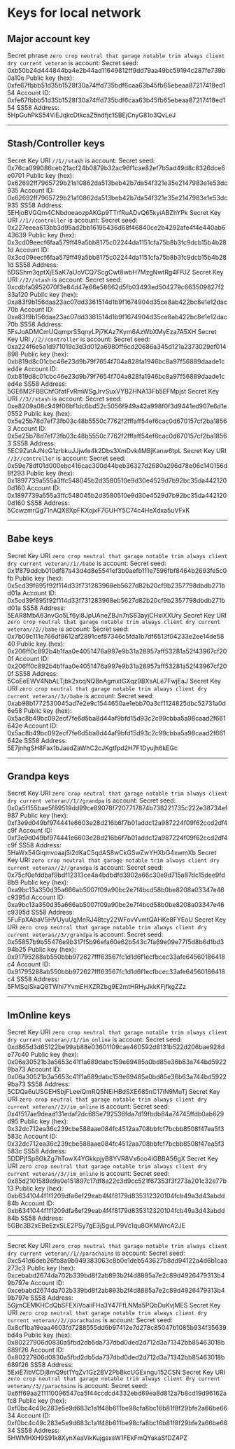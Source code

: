 # Keys for local network

## Major account key

Secret phrase `zero crop neutral that garage notable trim always client dry current veteran` is account:
  Secret seed:      0xb50b24d444844ba4e2b44ad11649812ff9dd79aa49bc59194c287fe739b0a10e
  Public key (hex): 0xfe67fbbb51d35b1528f30a74ffd735bdf6caa63b45fb65ebeaa87217418ed154
  Account ID:       0xfe67fbbb51d35b1528f30a74ffd735bdf6caa63b45fb65ebeaa87217418ed154
  SS58 Address:     5HpGuhPkS54ViEJqkcDtkcaZ5ndfjc1SBEjCnyG81o3QvLeJ

----------
## Stash/Controller keys

Secret Key URI `//1//stash` is account:
  Secret seed:      0x76ca099086ceb21acf24b0879b32ac96f1cae82ef7b5ad49d8c8326dce6e0701
  Public key (hex): 0x62692ff7965729b21a10862da513beb42b7da54f321e35e2147983e1e53dc935
  Account ID:       0x62692ff7965729b21a10862da513beb42b7da54f321e35e2147983e1e53dc935
  SS58 Address:     5EHjoBVGQm4CNbdoeaozpAKGp9TTrfRuADvQ65kyiABZhYPk
Secret Key URI `//1//controller` is account:
  Secret seed:      0x227eeea613bb3d95ad2bb16195436d68f46840ce2b4292afe4f4e440ab643639
  Public key (hex): 0x3cd09eecf6faa579ff49a5bb8175c02244da1151cfa75b8b3fc9dcb15b4b281d
  Account ID:       0x3cd09eecf6faa579ff49a5bb8175c02244da1151cfa75b8b3fc9dcb15b4b281d
  SS58 Address:     5DSShm3qptXjE5aK7aUoVCQ7ScgCwt8wbH7MzgNwtRg4FPJZ
Secret Key URI `//2//stash` is account:
  Secret seed:      0xcdbfa0952070f3e84d47e66e58662d5fb03493ed504279c663509827f233a120
  Public key (hex): 0xa83f9b156daa23ac07dd3361514d1b9f1674904d35ce8ab422bc8e1e12dac70b
  Account ID:       0xa83f9b156daa23ac07dd3361514d1b9f1674904d35ce8ab422bc8e1e12dac70b
  SS58 Address:     5FsJoADMCmUQqmprSSqnyLPj7KAz7Kym6AzWbXMyEza7A5XH
Secret Key URI `//2//controller` is account:
  Secret seed:      0xa224f6e5a1d971019c3d3d012a6980ff6cd20686a345d121a2373029ef014898
  Public key (hex): 0xb819d8c01cbc46e23d9b79f7654f704a828fa1946bc8a97f56889daade1ced4e
  Account ID:       0xb819d8c01cbc46e23d9b79f7654f704a828fa1946bc8a97f56889daade1ced4e
  SS58 Address:     5GE6M2FBBChfGfatFvRmWSgJrvSuxVYB2HNA13Fb5EFMpjst
Secret Key URI `//3//stash` is account:
  Secret seed:      0xe8209a08c949f06bf1dc6bd52c5056f949a42a998f0f3d9441ed907e6d1e0552
  Public key (hex): 0x5e25b78d7ef73fb03c48b5550c7762f2fffaff54ef6cac0d670157cf2ba18563
  Account ID:       0x5e25b78d7ef73fb03c48b5550c7762f2fffaff54ef6cac0d670157cf2ba18563
  SS58 Address:     5EC9ZatAJNcG1zrbkuJJjwfe4k2Dbs3XmDvk4MBjKanw6tpL
Secret Key URI `//3//controller` is account:
  Secret seed:      0x59e78df01d000ebc416cac300d44beb36327d2680a296d78e06c140156d8f293
  Public key (hex): 0x1897739a555a3ffc548045b2d3580510e9d30e4529d7b92bc35da4421200d160
  Account ID:       0x1897739a555a3ffc548045b2d3580510e9d30e4529d7b92bc35da4421200d160
  SS58 Address:     5CcwzmrQg71nAQX8XpFKXojxF7GUHY5C74c4HeXdxa5uVFxK

-----------
## Babe keys

Secret Key URI `zero crop neutral that garage notable trim always client dry current veteran//1//babe` is account:
  Secret seed:      0x1f879ddcb010df87a43d4d8e5541ef3b0aefb111e7596fbf8464b2693fe5c0fb
  Public key (hex): 0x5cd39f695f92f114d33f731283968eb5627d82b20cf9b2357798dbdb271bd01a
  Account ID:       0x5cd39f695f92f114d33f731283968eb5627d82b20cf9b2357798dbdb271bd01a
  SS58 Address:     5EAR8MbA63nvGo5Lf6yi8JpUAneZBJn7nS83ayjCHxiXXUry
Secret Key URI `zero crop neutral that garage notable trim always client dry current veteran//2//babe` is account:
  Secret seed:      0x7b09c111e766df8612af2891cef87346c5fda1b7df6513f04233e2ee14de5840
  Public key (hex): 0x206ff0c892b4b1faa0e4051476a997e9b31a28957aff53281a52f43967cf200f
  Account ID:       0x206ff0c892b4b1faa0e4051476a997e9b31a28957aff53281a52f43967cf200f
  SS58 Address:     5CoEeEWV4NbALTjbk2xcqNQBnAgmxtGXqz9BXsALe7FwjEaJ
Secret Key URI `zero crop neutral that garage notable trim always client dry current veteran//3//babe` is account:
  Secret seed:      0xab98b1772530045ad7e2e9c1544650ae1ebb70a3cf1124825dbc52731a0d6e58
  Public key (hex): 0x5ac8b49bc092ecf7fe6d5ba8d44af9bfd15d93c2c99cbba5a98caad2f661642e
  Account ID:       0x5ac8b49bc092ecf7fe6d5ba8d44af9bfd15d93c2c99cbba5a98caad2f661642e
  SS58 Address:     5E7jnhgSH8Fax1bJasdZaWhC2cJKgtfpd2H7F1Dyujh6kEGc

--------------
## Grandpa keys

Secret Key URI `zero crop neutral that garage notable trim always client dry current veteran//1//grandpa` is account:
  Secret seed:      0x0a5f155bae5f89519dd99ce89078f7207717874b738221735c222e38734ef987
  Public key (hex): 0xf3e9d049bf974441e6603e28d216b6f7b01addc12a987224f09f62ccd2df4c9f
  Account ID:       0xf3e9d049bf974441e6603e28d216b6f7b01addc12a987224f09f62ccd2df4c9f
  SS58 Address:     5HaWx54GiqmvoaajSi2dKaC5qdAS8wCkGSwZwYHXbG4xwmXb
Secret Key URI `zero crop neutral that garage notable trim always client dry current veteran//2//grandpa` is account:
  Secret seed:      0x75cf0efddbaf9bdf12313ce4a4bdbdfd3902a66c30e9d715a87dc15dee9fd8b9
  Public key (hex): 0xa9bc13a350d35a666ab5007f09a90bc2e7f4bcd58b0be8208a03347e46c9395d
  Account ID:       0xa9bc13a350d35a666ab5007f09a90bc2e7f4bcd58b0be8208a03347e46c9395d
  SS58 Address:     5FuFpXAbaV5HVUyuUgMnRJ48tcy22WFovVvmtQAHKe8FYEoU
Secret Key URI `zero crop neutral that garage notable trim always client dry current veteran//3//grandpa` is account:
  Secret seed:      0x55857b9b55476e9b317f5b96efa60e62b543c7fa69e09e77f5d8b6d1bd394b25
  Public key (hex): 0x91795288ab550bbb972627fff63567fc1d1d6f1ecfbcec33afe64560186418c4
  Account ID:       0x91795288ab550bbb972627fff63567fc1d1d6f1ecfbcec33afe64560186418c4
  SS58 Address:     5FMSqiSkaQ8TWhi7YvmEHXZRZbg9E2mtHRHyJkkKFjfkgZZz

--------------
## ImOnline keys

Secret Key URI `zero crop neutral that garage notable trim always client dry current veteran//1//im_online` is account:
  Secret seed:      0xd865d3d65122be99ab88e03601109cae460592d8131b522d206bae928de77c40
  Public key (hex): 0x06a30521b3a5653c41f1a689dabc159e69485a0bd85e36b63a744bd59229ba73
  Account ID:       0x06a30521b3a5653c41f1a689dabc159e69485a0bd85e36b63a744bd59229ba73
  SS58 Address:     5CDQa6uUSGEHSbjFLeeiQmRQ5NEiHBdSXE685nC17iN9MuTj
Secret Key URI `zero crop neutral that garage notable trim always client dry current veteran//2//im_online` is account:
  Secret seed:      0x4f517ae9dead131edaf2dc685e792536fda7d19fbdb84a74745ffdb0ab629d95
  Public key (hex): 0x32dc712ea36c239cbe588aae084fc4512aa708bbfcf7bcbb8508f47ea5f3583c
  Account ID:       0x32dc712ea36c239cbe588aae084fc4512aa708bbfcf7bcbb8508f47ea5f3583c
  SS58 Address:     5DDPjfSp8GkZg7hTowX4YGkkpjyB8YVR8Vx6oo4iGBBA56gX
Secret Key URI `zero crop neutral that garage notable trim always client dry current veteran//3//im_online` is account:
  Secret seed:      0x85d2101589a9a0e151897c17df8a22c3d9cc521f67353f3f273a201c32e77b13
  Public key (hex): 0xb6341044f1f1209dfa6ef29eab4f4f8179d835312320104fcb49a3d43abdd84b
  Account ID:       0xb6341044f1f1209dfa6ef29eab4f4f8179d835312320104fcb49a3d43abdd84b
  SS58 Address:     5GBc3B2xEBeEzxSLE2PSy7gE3jSguLP9Vc1qu8GKMWrcA2JE

--------------

Secret Key URI `zero crop neutral that garage notable trim always client dry current veteran//1//parachains` is account:
  Secret seed:      0xc541d6deb26fb8a9b949383063c8b0e1deb543627b8dd94122a4d6b1caa273c3
  Public key (hex): 0xcebabd2674da702b339bd8f2ab893b2f4d8885a7e2c89d4926479313b49b797e
  Account ID:       0xcebabd2674da702b339bd8f2ab893b2f4d8885a7e2c89d4926479313b49b797e
  SS58 Address:     5GjmCEMKHCdQbSFEXiVoaiiFHa3Y47FfLNMa5PQbDuKvjMES
Secret Key URI `zero crop neutral that garage notable trim always client dry current veteran//2//parachains` is account:
  Secret seed:      0x8cf1ba19eaa4603fd7288555dd6b97412e7d278c85047b1085b934f35639bd4a
  Public key (hex): 0x80227906d0830a5fbd2db5da737dbd0ded2d712d3a71342bb85463018b689f26
  Account ID:       0x80227906d0830a5fbd2db5da737dbd0ded2d712d3a71342bb85463018b689f26
  SS58 Address:     5ExiE7ibVCDj8mQ9st1YqZv1Gz2BV2PbBkcUGExngu152CSN
Secret Key URI `zero crop neutral that garage notable trim always client dry current veteran//3//parachains` is account:
  Secret seed:      0x6ff69aa211110096547ca5f44ccdcd4332ebd69ea8d812a7b8cd19d96162afc8
  Public key (hex): 0xf0bc4c49c283e5e9d683c1a1f48b611be98cfa8bc16b81f8f29bfe2a66be6634
  Account ID:       0xf0bc4c49c283e5e9d683c1a1f48b611be98cfa8bc16b81f8f29bfe2a66be6634
  SS58 Address:     5HWMHXH9S91k8XynXeaVikKujgsxsW1FEkFmQYakaSfDZ4PZ
